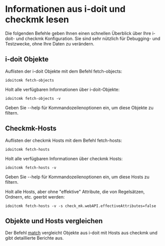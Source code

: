 # Informationen aus i-doit und checkmk lesen

Die folgenden Befehle geben Ihnen einen schnellen Überblick über Ihre i-doit- und checkmk Konfiguration. Sie sind sehr nützlich für Debugging- und Testzwecke, ohne Ihre Daten zu verändern.

## i-doit Objekte

Auflisten der i-doit Objekte mit dem Befehl fetch-objects:

```shell
idoitcmk fetch-objects
```

Holt alle verfügbaren Informationen über i-doit-Objekte:

```shell
idoitcmk fetch-objects -v
```

Geben Sie --help für Kommandozeilenoptionen ein, um diese Objekte zu filtern.

## Checkmk-Hosts

Auflisten der checkmk Hosts mit dem Befehl fetch-hosts:

```shell
idoitcmk fetch-hosts
```

Holt alle verfügbaren Informationen über checkmk Hosts:

```shell
idoitcmk fetch-hosts -v
```

Geben Sie --help für Kommandozeilenoptionen ein, um diese Hosts zu filtern.

Holt alle Hosts, aber ohne "effektive" Attribute, die von Regelsätzen, Ordnern, etc. geerbt werden:

```shell
idoitcmk fetch-hosts -v -s check_mk.webAPI.effectiveAttributes=false
```

## Objekte und Hosts vergleichen

Der Befehl [match](./abgleich-von-objekten-aus-i-doit-mit-hosts-aus-checkmk.md) vergleicht Objekte aus i-doit mit Hosts aus checkmk und gibt detaillierte Berichte aus.
